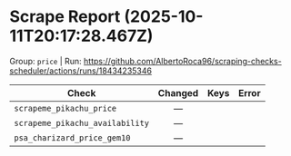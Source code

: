 # Scrape Report (2025-10-11T20:17:28.467Z)

Group: `price`  |  Run: https://github.com/AlbertoRoca96/scraping-checks-scheduler/actions/runs/18434235346

| Check | Changed | Keys | Error |
|---|:---:|:--|:--|
| `scrapeme_pikachu_price` | — |  |  |
| `scrapeme_pikachu_availability` | — |  |  |
| `psa_charizard_price_gem10` | — |  |  |
